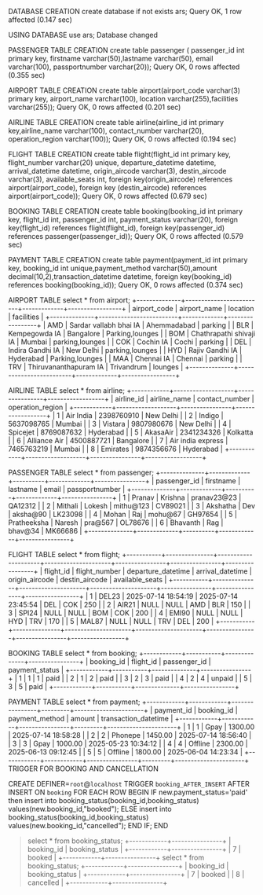 DATABASE CREATION
 create database if not exists ars;
Query OK, 1 row affected (0.147 sec)

USING DATABASE
 use  ars;
Database changed

PASSENGER TABLE CREATION
 create table passenger ( passenger_id int primary key, firstname varchar(50),lastname varchar(50), email varchar(100), passportnumber varchar(20));
Query OK, 0 rows affected (0.355 sec)

AIRPORT TABLE CREATION
create table airport(airport_code varchar(3) primary key, airport_name varchar(100), location varchar(255),facilities varchar(255));
Query OK, 0 rows affected (0.201 sec)

AIRLINE TABLE CREATION
 create table airline(airline_id int primary key,airline_name varchar(100), contact_number varchar(20), operation_region varchar(100));
Query OK, 0 rows affected (0.194 sec)

FLIGHT TABLE CREATION
 create table flight(flight_id int primary key, flight_number varchar(20) unique, departure_datetime datetime, arrival_datetime datetime, origin_aircode varchar(3), destin_aircode varchar(3), available_seats int, foreign key(origin_aircode) references airport(airport_code), foreign key (destin_aircode) references airport(airport_code));
Query OK, 0 rows affected (0.679 sec)

BOOKING TABLE CREATION
 create table booking(booking_id int primary key, flight_id int, passenger_id int, payment_status varchar(20), foreign key(flight_id) references flight(flight_id), foreign key(passenger_id) references passenger(passenger_id));
Query OK, 0 rows affected (0.579 sec)

PAYMENT TABLE CREATION
 create table payment(payment_id int primary key, booking_id int unique,payment_method varchar(50),amount decimal(10,2),transaction_datetime datetime, foreign key(booking_id) references booking(booking_id));
Query OK, 0 rows affected (0.374 sec)

AIRPORT TABLE
 select * from airport;
+--------------+-------------------------+-------------+-----------------+
| airport_code | airport_name            | location    | facilities      |
+--------------+-------------------------+-------------+-----------------+
| AMD          | Sardar vallabh bhai IA  | Ahemmadabad | parking         |
| BLR          | Kempegowda IA           | Bangalore   | Parking,lounges |
| BOM          | Chathrapathi shivaji IA | Mumbai      | parking,lounges |
| COK          | Cochin IA               | Cochi       | parking         |
| DEL          | Indira Gandhi IA        | New Delhi   | parking,lounges |
| HYD          | Rajiv Gandhi IA         | Hyderabad   | Parking,lounges |
| MAA          | Chennai IA              | Chennai     | parking         |
| TRV          | Thiruvananthapuram IA   | Trivandrum  | lounges         |
+--------------+-------------------------+-------------+-----------------+

AIRLINE TABLE
 select * from airline;
+------------+-------------------+----------------+------------------+
| airline_id | airline_name      | contact_number | operation_region |
+------------+-------------------+----------------+------------------+
|          1 | Air India         | 2398760910     | New Delhi        |
|          2 | Indigo            | 5637098765     | Mumbai           |
|          3 | Vistara           | 9807980676     | New Delhi        |
|          4 | Spicejet          | 8769087632     | Hyderabad        |
|          5 | AkasaAir          | 2341234326     | Kolkatta         |
|          6 | Alliance Air      | 4500887721     | Bangalore        |
|          7 | Air india express | 7465763219     | Mumbai           |
|          8 | Emirates          | 9874356676     | Hyderabad        |
+------------+-------------------+----------------+------------------+

PASSENGER TABLE
select * from passenger;
+--------------+-------------+----------+-------------+----------------+
| passenger_id | firstname   | lastname | email       | passportnumber |
+--------------+-------------+----------+-------------+----------------+
|            1 | Pranav      | Krishna  | pranav23@23 | QA12312        |
|            2 | Mithali     | Lokesh   | mithu@123   | CV89021        |
|            3 | Akshatha    | Dev      | aksha@90    | LK23098        |
|            4 | Mohan       | Raj      | mohu@67     | GH97654        |
|            5 | Pratheeksha | Naresh   | pra@567     | OL78676        |
|            6 | Bhavanth    | Rag      | bhav@34     | MK66686        |
+--------------+-------------+----------+-------------+----------------+

FLIGHT TABLE
 select * from flight;
+-----------+---------------+---------------------+---------------------+----------------+----------------+-----------------+
| flight_id | flight_number | departure_datetime  | arrival_datetime    | origin_aircode | destin_aircode | available_seats |
+-----------+---------------+---------------------+---------------------+----------------+----------------+-----------------+
|         1 | DEL23         | 2025-07-14 18:54:19 | 2025-07-14 23:45:54 | DEL            | COK            |             250 |
|         2 | AIR21         | NULL                | NULL                | AMD            | BLR            |             150 |
|         3 | SPI24         | NULL                | NULL                | BOM            | COK            |             200 |
|         4 | EMI90         | NULL                | NULL                | HYD            | TRV            |             170 |
|         5 | MAL87         | NULL                | NULL                | TRV            | DEL            |             200 |
+-----------+---------------+---------------------+---------------------+----------------+----------------+-----------------+

BOOKING TABLE
 select * from booking;
+------------+-----------+--------------+----------------+
| booking_id | flight_id | passenger_id | payment_status |
+------------+-----------+--------------+----------------+
|          1 |         1 |            1 | paid           |
|          2 |         1 |            2 | paid           |
|          3 |         2 |            3 | paid           |
|          4 |         2 |            4 | unpaid         |
|          5 |         3 |            5 | paid           |
+------------+-----------+--------------+----------------+

PAYMENT TABLE
 select * from payment;
+------------+------------+----------------+---------+----------------------+
| payment_id | booking_id | payment_method | amount  | transaction_datetime |
+------------+------------+----------------+---------+----------------------+
|          1 |          1 | Gpay           | 1300.00 | 2025-07-14 18:58:28  |
|          2 |          2 | Phonepe        | 1450.00 | 2025-07-14 18:56:40  |
|          3 |          3 | Gpay           | 1000.00 | 2025-05-23 10:34:12  |
|          4 |          4 | Offline        | 2300.00 | 2025-06-13 09:12:45  |
|          5 |          5 | Offline        | 1800.00 | 2025-06-04 14:23:34  |
+------------+------------+----------------+---------+----------------------+
TRIGGER FOR BOOKING AND CANCELLATION

CREATE DEFINER=`root`@`localhost` TRIGGER `booking_AFTER_INSERT` AFTER INSERT ON `booking` FOR EACH ROW BEGIN
    IF new.payment_status='paid' then
            insert into booking_status(booking_id,booking_status) values(new.booking_id,"booked");
        ELSE
            insert into booking_status(booking_id,booking_status) values(new.booking_id,"cancelled");
         END IF;
END
> select * from booking_status;
+------------+----------------+
| booking_id | booking_status |
+------------+----------------+
|          7 | booked         |
+------------+----------------+
select * from booking_status;
+------------+----------------+
| booking_id | booking_status |
+------------+----------------+
|          7 | booked         |
|          8 | cancelled      |
+------------+----------------+

